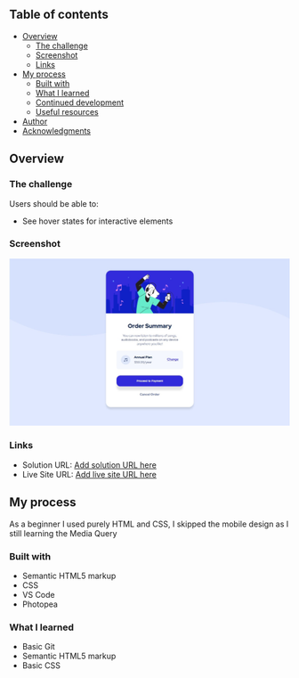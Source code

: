 ## Table of contents

- [Overview](#overview)
  - [The challenge](#the-challenge)
  - [Screenshot](#screenshot)
  - [Links](#links)
- [My process](#my-process)
  - [Built with](#built-with)
  - [What I learned](#what-i-learned)
  - [Continued development](#continued-development)
  - [Useful resources](#useful-resources)
- [Author](#author)
- [Acknowledgments](#acknowledgments)

## Overview

### The challenge

Users should be able to:

- See hover states for interactive elements

### Screenshot

![](./images/screenshot.jpg)

### Links

- Solution URL: [Add solution URL here](https://www.frontendmentor.io/solutions/html-and-css-3ej1PIVkb)
- Live Site URL: [Add live site URL here](https://gelo29.github.io/Order_summary_component/)

## My process

As a beginner I used purely HTML and CSS, I skipped the mobile design as I still learning the Media Query

### Built with

- Semantic HTML5 markup
- CSS
- VS Code
- Photopea

### What I learned

- Basic Git
- Semantic HTML5 markup
- Basic CSS
